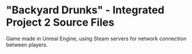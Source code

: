 # "Backyard Drunks" - Integrated Project 2 Source Files
 Game made in Unreal Engine, using Steam servers for network connection between players.

